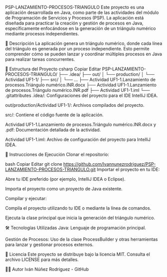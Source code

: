 PSP-LANZAMIENTO-PROCESOS-TRIANGULO
Este proyecto es una aplicación desarrollada en Java, como parte de las actividades del módulo de Programación de Servicios y Procesos (PSP). La aplicación está diseñada para practicar la creación y gestión de procesos en Java, específicamente enfocándose en la generación de un triángulo numérico mediante procesos independientes.

🧠 Descripción
La aplicación genera un triángulo numérico, donde cada línea del triángulo es generada por un proceso independiente. Esto permite comprender cómo se pueden lanzar y coordinar múltiples procesos en Java para realizar tareas concurrentes.

📁 Estructura del Proyecto
csharp
Copiar
Editar
PSP-LANZAMIENTO-PROCESOS-TRIANGULO/
├── .idea/
├── out/
│   └── production/
│       └── Actividad UF1-1/
├── src/
│   └── ...
├── Actividad UF1-1.Lanzamiento de procesos.Triángulo numérico.INR.docx
├── Actividad UF1-1.Lanzamiento de procesos.Triángulo numérico.INR.pdf
├── Actividad UF1-1.iml
└── .gitattributes
.idea/: Configuraciones del proyecto para el IDE IntelliJ IDEA.

out/production/Actividad UF1-1/: Archivos compilados del proyecto.

src/: Contiene el código fuente de la aplicación.

Actividad UF1-1.Lanzamiento de procesos.Triángulo numérico.INR.docx y .pdf: Documentación detallada de la actividad.

Actividad UF1-1.iml: Archivo de configuración del proyecto para IntelliJ IDEA.

🚀 Instrucciones de Ejecución
Clonar el repositorio:

bash
Copiar
Editar
git clone https://github.com/Ivannunezrodriguez/PSP-LANZAMIENTO-PROCESOS-TRIANGULO.git
Importar el proyecto en tu IDE:

Abre tu IDE preferido (por ejemplo, IntelliJ IDEA o Eclipse).

Importa el proyecto como un proyecto de Java existente.

Compilar y ejecutar:

Compila el proyecto utilizando tu IDE o mediante la línea de comandos.

Ejecuta la clase principal que inicia la generación del triángulo numérico.

🛠️ Tecnologías Utilizadas
Java: Lenguaje de programación principal.

Gestión de Procesos: Uso de la clase ProcessBuilder y otras herramientas para lanzar y gestionar procesos externos.

📄 Licencia
Este proyecto se distribuye bajo la licencia MIT. Consulta el archivo LICENSE para más detalles.

👨‍💻 Autor
Iván Núñez Rodríguez - GitHub
